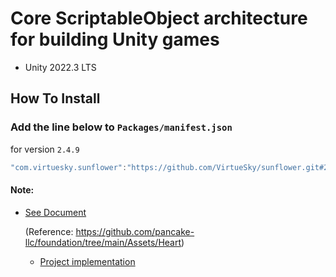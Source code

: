 # Core ScriptableObject architecture for building Unity games
- Unity 2022.3 LTS
## How To Install

### Add the line below to `Packages/manifest.json`

for version `2.4.9`
```csharp
"com.virtuesky.sunflower":"https://github.com/VirtueSky/sunflower.git#2.4.9",
```

#### Note:

- [See Document](https://github.com/VirtueSky/sunflower/wiki)

  (Reference: https://github.com/pancake-llc/foundation/tree/main/Assets/Heart)

  - [Project implementation](https://github.com/VirtueSky/TheBeginning)
